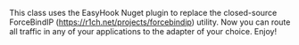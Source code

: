 This class uses the EasyHook Nuget plugin to replace the closed-source ForceBindIP (https://r1ch.net/projects/forcebindip) utility.
Now you can route all traffic in any of your applications to the adapter of your choice.
Enjoy!
